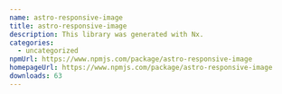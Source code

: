 ```yaml
---
name: astro-responsive-image
title: astro-responsive-image
description: This library was generated with Nx.
categories:
  - uncategorized
npmUrl: https://www.npmjs.com/package/astro-responsive-image
homepageUrl: https://www.npmjs.com/package/astro-responsive-image
downloads: 63
---
```

